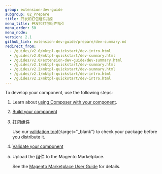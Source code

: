 ```yaml
---
group: extension-dev-guide
subgroup: 02_Prepare
title: 开发和打包组件指引
menu_title: 开发和打包组件指引
menu_order: 50
menu_node:
version: 2.1
github_link: extension-dev-guide/prepare/dev-summary.md
redirect_from:
  - /guides/v2.0/mktpl-quickstart/dev-intro.html
  - /guides/v2.0/mktpl-quickstart/dev-summary.html
  - /guides/v2.0/extension-dev-guide/dev-summary.html
  - /guides/v2.1/mktpl-quickstart/dev-summary.html
  - /guides/v2.2/mktpl-quickstart/dev-summary.html
  - /guides/v2.1/mktpl-quickstart/dev-intro.html
  - /guides/v2.2/mktpl-quickstart/dev-intro.html
---
```


To develop your component, use the following steps:

1.	Learn about <a href="{{ page.baseurl }}/extension-dev-guide/build/composer-integration.html">using Composer with your component</a>.
2.	<a href="{{ page.baseurl }}/extension-dev-guide/build/build.html" target="_blank">Build your component</a>
3.	<a href="{{ page.baseurl }}/extension-dev-guide/package/package_module.html" target="_blank">打包组件</a>

	Use our [validation tool](https://github.com/magento/marketplace-tools){:target="_blank"} to check your package before you distribute it.

4.	<a href="{{ page.baseurl }}/extension-dev-guide/validate/test-module.html">Validate your component</a>
4.	Upload the 组件 to the Magento Marketplace.

	See the <a href="http://docs.magento.com/marketplace/user_guide/getting-started.html" target="_blank">Magento Marketplace User Guide</a> for details.
